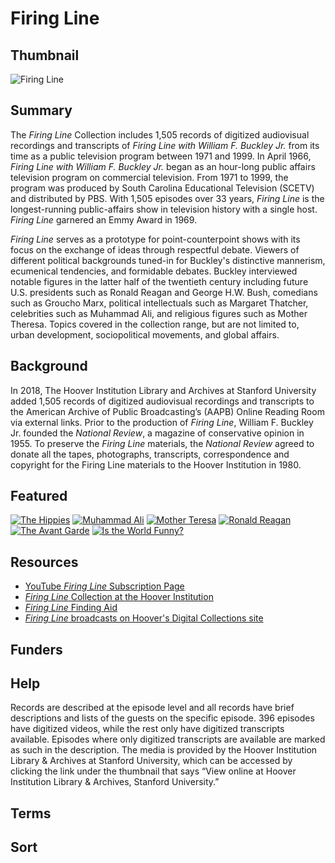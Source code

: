 # Firing Line

## Thumbnail

![Firing Line](https://s3.amazonaws.com/americanarchive.org/special-collections/firing-line.jpg "Firing Line")

## Summary

The *Firing Line* Collection includes 1,505 records of digitized audiovisual recordings and transcripts of *Firing Line with William F. Buckley Jr.* from its time as a public television program between 1971 and 1999. In April 1966, *Firing Line with William F. Buckley Jr.* began as an hour-long public affairs television program on commercial television. From 1971 to 1999, the program was produced by South Carolina Educational Television (SCETV) and distributed by PBS. With 1,505 episodes over 33 years, *Firing Line* is the longest-running public-affairs show in television history with a single host. *Firing Line* garnered an Emmy Award in 1969.

*Firing Line* serves as a prototype for point-counterpoint shows with its focus on the exchange of ideas through respectful debate. Viewers of different political backgrounds tuned-in for Buckley's distinctive mannerism, ecumenical tendencies, and formidable debates. Buckley interviewed notable figures in the latter half of the twentieth century including future U.S. presidents such as Ronald Reagan and George H.W. Bush, comedians such as Groucho Marx, political intellectuals such as Margaret Thatcher, celebrities such as Muhammad Ali, and religious figures such as Mother Theresa. Topics covered in the collection range, but are not limited to, urban development, sociopolitical movements, and global affairs.

## Background

In 2018, The Hoover Institution Library and Archives at Stanford University added 1,505 records of digitized audiovisual recordings and transcripts to the American Archive of Public Broadcasting’s (AAPB) Online Reading Room via external links. Prior to the production of *Firing Line*, William F. Buckley Jr. founded the *National Review*, a magazine of conservative opinion in 1955. To preserve the *Firing Line* materials, the *National Review* agreed to donate all the tapes, photographs, transcripts, correspondence and copyright for the Firing Line materials to the Hoover Institution in 1980.

## Featured

[![The Hippies](https://s3.amazonaws.com/americanarchive.org/special-collections/cpb-aacip_514-9882j68x8t.jpg)](/catalog/cpb-aacip_514-9882j68x8t)
[![Muhammad Ali](https://s3.amazonaws.com/americanarchive.org/special-collections/cpb-aacip_514-4j09w09n67.jpg)](/catalog/cpb-aacip_514-4j09w09n67)
[![Mother Teresa](https://s3.amazonaws.com/americanarchive.org/special-collections/cpb-aacip_514-mg7fq9r24p.jpg)](/catalog/cpb-aacip_514-mg7fq9r24p)
[![Ronald Reagan](https://s3.amazonaws.com/americanarchive.org/special-collections/cpb-aacip_514-9s1kh0fp9c.jpg)](/catalog/cpb-aacip_514-9s1kh0fp9c)
[![The Avant Garde](https://s3.amazonaws.com/americanarchive.org/special-collections/cpb-aacip_514-gf0ms3kt7b.jpg)](/catalog/cpb-aacip_514-gf0ms3kt7b)
[![Is the World Funny?](https://s3.amazonaws.com/americanarchive.org/special-collections/cpb-aacip_514-pn8x922d1m.jpg)](/catalog/cpb-aacip_514-pn8x922d1m)

## Resources

- [YouTube *Firing Line* Subscription Page](https://www.youtube.com/channel/UC9lqW3pQDcUuugXLIpzcUdA)
- [*Firing Line* Collection at the Hoover Institution](https://www.hoover.org/library-archives/collections/firing-line)
- [*Firing Line* Finding Aid](http://www.oac.cdlib.org/findaid/ark:/13030/kt6m3nc88c/)
- [*Firing Line* broadcasts on Hoover's Digital Collections site](https://digitalcollections.hoover.org/advancedsearch/Objects/archiveType%3AItem%3BcollectionId%3A21)

## Funders

## Help

Records are described at the episode level and all records have brief descriptions and lists of the guests on the specific episode. 396 episodes have digitized videos, while the rest only have digitized transcripts available. Episodes where only digitized transcripts are available are marked as such in the description. The media is provided by the Hoover Institution Library & Archives at Stanford University, which can be accessed by clicking the link under the thumbnail that says “View online at Hoover Institution Library & Archives, Stanford University.”

## Terms

## Sort
